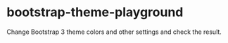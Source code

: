 # bootstrap-theme-playground
Change Bootstrap 3 theme colors and other settings and check the result.
